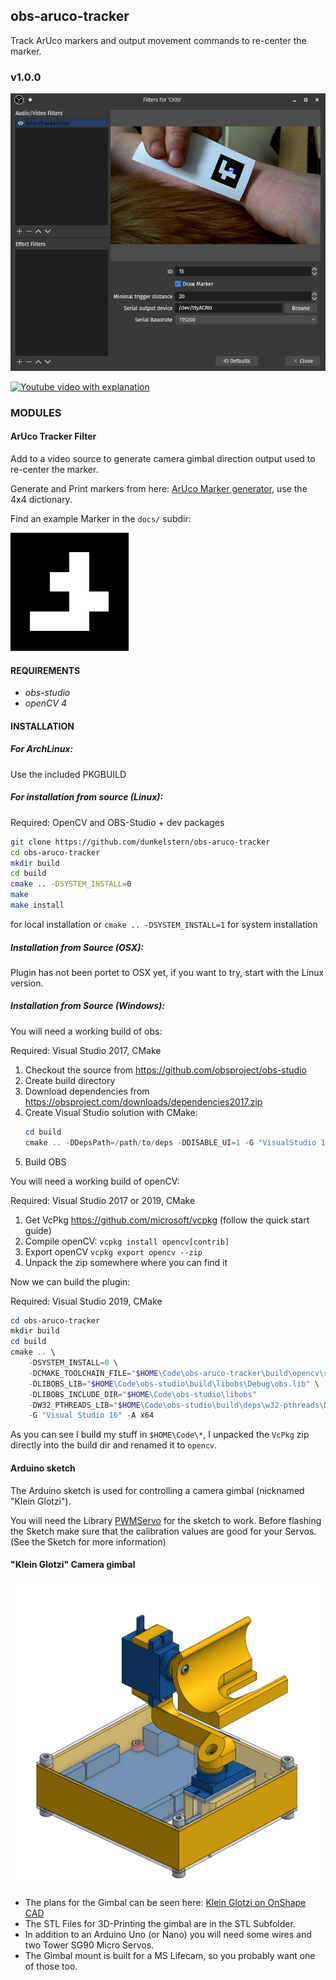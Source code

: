 ## obs-aruco-tracker

Track ArUco markers and output movement commands to re-center the marker.

### v1.0.0

![Screenshot](docs/obs.png)

[![Youtube video with explanation](http://img.youtube.com/vi/Wq0YTLhK8NY/0.jpg)](http://www.youtube.com/watch?v=Wq0YTLhK8NY "Camera Gimbal")

### MODULES

#### ArUco Tracker Filter

Add to a video source to generate camera gimbal direction output used to re-center the marker.

Generate and Print markers from here: [ArUco Marker generator](http://chev.me/arucogen/), use the 4x4 dictionary.

Find an example Marker in the `docs/` subdir:

![ArUco 4x4 ID 15](docs/4x4_1000-15.svg)

#### REQUIREMENTS

* *obs-studio*
* *openCV 4*

#### INSTALLATION

##### For ArchLinux:

Use the included PKGBUILD


##### For installation from source (Linux):

Required: OpenCV and OBS-Studio + dev packages

```bash
git clone https://github.com/dunkelstern/obs-aruco-tracker
cd obs-aruco-tracker
mkdir build
cd build
cmake .. -DSYSTEM_INSTALL=0
make
make install
```

for local installation or `cmake .. -DSYSTEM_INSTALL=1` for system installation

##### Installation from Source (OSX):

Plugin has not been portet to OSX yet, if you want to try, start with the Linux version.

##### Installation from Source (Windows):

You will need a working build of obs:

Required: Visual Studio 2017, CMake

1. Checkout the source from https://github.com/obsproject/obs-studio
2. Create build directory
3. Download dependencies from https://obsproject.com/downloads/dependencies2017.zip
4. Create Visual Studio solution with CMake:
    ```powershell
    cd build
    cmake .. -DDepsPath=/path/to/deps -DDISABLE_UI=1 -G "VisualStudio 15 2017 64bit"
    ```
5. Build OBS

You will need a working build of openCV:

Required: Visual Studio 2017 or 2019, CMake

1. Get VcPkg https://github.com/microsoft/vcpkg (follow the quick start guide)
2. Compile openCV: `vcpkg install opencv[contrib]`
3. Export openCV `vcpkg export opencv --zip`
4. Unpack the zip somewhere where you can find it

Now we can build the plugin:

Required: Visual Studio 2019, CMake

```powershell
cd obs-aruco-tracker
mkdir build
cd build
cmake .. \
    -DSYSTEM_INSTALL=0 \
    -DCMAKE_TOOLCHAIN_FILE="$HOME\Code\obs-aruco-tracker\build\opencv\scripts\buildsystems\vcpkg.cmake" \
    -DLIBOBS_LIB="$HOME\Code\obs-studio\build\libobs\Debug\obs.lib" \
    -DLIBOBS_INCLUDE_DIR="$HOME\Code\obs-studio\libobs"
    -DW32_PTHREADS_LIB="$HOME\Code\obs-studio\build\deps\w32-pthreads\Debug\w32-pthreads.lib"
    -G "Visual Studio 16" -A x64
```

As you can see I build my stuff in `$HOME\Code\*`, I unpacked the `VcPkg` zip directly into the build dir and renamed it to `opencv`.

#### Arduino sketch

The Arduino sketch is used for controlling a camera gimbal (nicknamed "Klein Glotzi").

You will need the Library [PWMServo](https://github.com/PaulStoffregen/PWMServo) for the sketch to work.
Before flashing the Sketch make sure that the calibration values are good for your
Servos. (See the Sketch for more information)


#### "Klein Glotzi" Camera gimbal

![Klein Glotzi](docs/glotzi.png)

- The plans for the Gimbal can be seen here: [Klein Glotzi on OnShape CAD](https://cad.onshape.com/documents/6b43bf9158c2330bf8f3274f/w/bf932df38055a7275eddfee5/e/89a3396a8a0f5c6514141639)
- The STL Files for 3D-Printing the gimbal are in the STL Subfolder.
- In addition to an Arduino Uno (or Nano) you will need some wires and two Tower SG90 Micro Servos.
- The Gimbal mount is built for a MS Lifecam, so you probably want one of those too.
